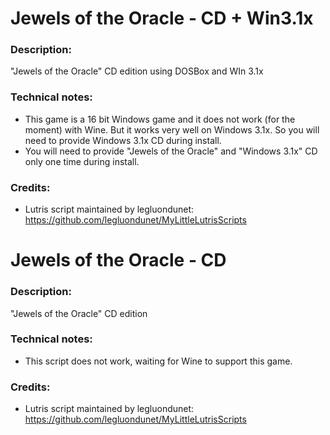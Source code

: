 # Jewels of the Oracle - CD + Win3.1x
### Description:
"Jewels of the Oracle"  CD edition using DOSBox and WIn 3.1x
### Technical notes:
- This game is a 16 bit Windows game and it does not work (for the moment) with Wine. But it works very well on Windows 3.1x. So you will need to provide Windows 3.1x CD during install.
- You will need to provide "Jewels of the Oracle" and "Windows 3.1x" CD only one time during install.
### Credits:
- Lutris script maintained by legluondunet: https://github.com/legluondunet/MyLittleLutrisScripts


# Jewels of the Oracle - CD
### Description:
"Jewels of the Oracle"  CD edition
### Technical notes:
- This script does not work, waiting for Wine to support this game.
### Credits:
- Lutris script maintained by legluondunet: https://github.com/legluondunet/MyLittleLutrisScripts
